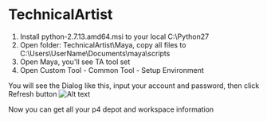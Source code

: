 # TechnicalArtist

1. Install python-2.7.13.amd64.msi to your local C:\Python27
2. Open folder: TechnicalArtist\Maya, copy all files to C:\Users\UserName\Documents\maya\scripts
3. Open Maya, you'll see TA tool set
4. Open Custom Tool - Common Tool - Setup Environment

You will see the Dialog like this, input your account and password, then click Refresh button
![Alt text](/image2018-9-3_18-28-47.png?raw=true "Optional Title")


Now you can get all your p4 depot and workspace information

